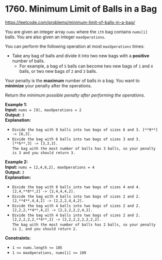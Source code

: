 # 1760. Minimum Limit of Balls in a Bag

https://leetcode.com/problems/minimum-limit-of-balls-in-a-bag/

You are given an integer array `nums` where the `ith` bag contains `nums[i]` balls. You are also given an integer `maxOperations`.

You can perform the following operation at most `maxOperations` times:

-   Take any bag of balls and divide it into two new bags with a **positive** number of balls.
    -   For example, a bag of `5` balls can become two new bags of `1` and `4` balls, or two new bags of `2` and `3` balls.

Your penalty is the **maximum** number of balls in a bag. You want to **minimize** your penalty after the operations.

Return _the minimum possible penalty after performing the operations_.

**Example 1:**\
**Input:** `nums = [9], maxOperations = 2`\
**Output:** `3`\
**Explanation:**
- `Divide the bag with 9 balls into two bags of sizes 6 and 3. [**9**] -> [6,3].`
- `Divide the bag with 6 balls into two bags of sizes 3 and 3. [**6**,3] -> [3,3,3].`\
  `The bag with the most number of balls has 3 balls, so your penalty is 3 and you should return 3.`

**Example 2:**\
**Input:** `nums = [2,4,8,2], maxOperations = 4`\
**Output:** `2`\
**Explanation:**
- `Divide the bag with 8 balls into two bags of sizes 4 and 4. [2,4,**8**,2] -> [2,4,4,4,2].`
- `Divide the bag with 4 balls into two bags of sizes 2 and 2. [2,**4**,4,4,2] -> [2,2,2,4,4,2].`
- `Divide the bag with 4 balls into two bags of sizes 2 and 2. [2,2,2,**4**,4,2] -> [2,2,2,2,2,4,2].`
- `Divide the bag with 4 balls into two bags of sizes 2 and 2. [2,2,2,2,2,**4**,2] -> [2,2,2,2,2,2,2,2].`\
  `The bag with the most number of balls has 2 balls, so your penalty is 2, and you should return 2.`

**Constraints:**
-   `1 <= nums.length <= 105`
-   `1 <= maxOperations, nums[i] <= 109`
